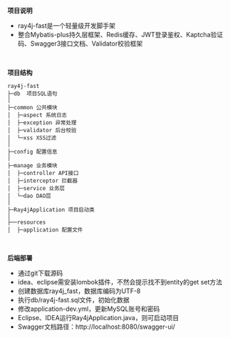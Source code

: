 **项目说明** 
- ray4j-fast是一个轻量级开发脚手架
- 整合Mybatis-plus持久层框架、Redis缓存、JWT登录鉴权、Kaptcha验证码、Swagger3接口文档、Validator校验框架

<br>
 
**项目结构** 
```
ray4j-fast
├─db  项目SQL语句
│
├─common 公共模块
│  ├─aspect 系统日志
│  ├─exception 异常处理
│  ├─validator 后台校验
│  └─xss XSS过滤
│ 
├─config 配置信息
│ 
├─manage 业务模块
│  ├─controller API接口
│  ├─interceptor 拦截器
│  ├─service 业务层
│  └─dao DAO层
│ 
├─Ray4jApplication 项目启动类
│  
├──resources 
│  ├─application 配置文件
```
<br> 

 **后端部署**
- 通过git下载源码
- idea、eclipse需安装lombok插件，不然会提示找不到entity的get set方法
- 创建数据库ray4j_fast，数据库编码为UTF-8
- 执行db/ray4j-fast.sql文件，初始化数据
- 修改application-dev.yml，更新MySQL账号和密码
- Eclipse、IDEA运行Ray4jApplication.java，则可启动项目
- Swagger文档路径：http://localhost:8080/swagger-ui/
<br>